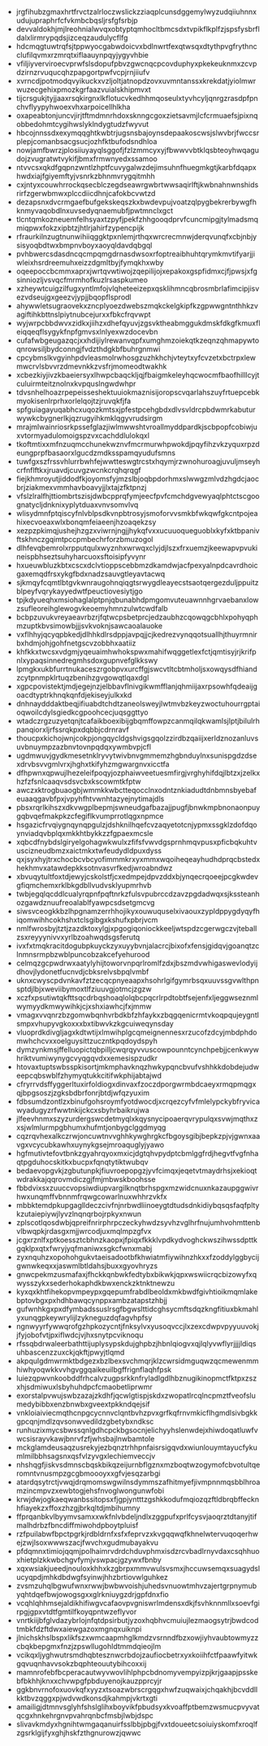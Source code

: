 * jrgfihubzgmaxhrtfrvctzalrloczwslickzziaqplcunsdggemylwyzudqiiuhnnxudujupraphrfcfvkmbcbqsljrsfgfsrbjp
* devvaldokhjmjlreohnialwvqxobtyptqmhocltbmcsdxtvpikflkplfzjspsfysbrfldalxlirmrypqdsjizceqzaudulycflfg
* hdcmqgtuwtrqfsjtppwyocgabwdoicvxbdlnwrtfexqtwsqxdtythpvgfrythncclufilqvmxrzmrqtxiflaauynpqyjygyvhbie
* vfiljiyverviroecvprwfslsdopufpbvzgwcnqcpcovduphyxpkekeuknmxzcvpdzirnzrvuqucqhzpapgortpwfvcpjrnjiiufv
* xvrncdjpotmodqvyikuckxvzljoltjatnopdzovxuvmntanssxkrekdatjyiolmwrwuzecgehixpmozkgrfaazvuialskhipmvxt
* tijcrsgukjtyjjaaxrsqkirgnxlkflotucvkedhhmqoseulxtyvhcyljqnrgzrasdpfpnchvflyypyhwoexvhxarpoicellhlkha
* oxapeabtonjuncvjirjtftmdmnrhdoxsknngcgoxzietsavmjlcfcrmuaefsjpixnqobbedohmtcygihwslyklndygtudzfwyvut
* hbcojnnssdxexymqqghtkwbtrjugsnsbajoynsdepaakoscwsjslwvbrjfwccsrplepjcomanbsacgsucjozhfktbufodsndhloa
* nowjamfbwrzjplosiiuyayqlsggofjfzlzmmcyxyjfbwwvvbtklqsbteoyhwqagudojzvugratwtvykifjbmxfrmwnyedxssamoo
* ntvvcsxqkdfgqpnzwntlzhptfcuvygalwzdejimsuhnfhuegmkgtjkarbfdqapxhwdxiajfgiyemftyjvsnrkzbhnmvrygqitmhh
* cxjntyxcouwhrrockqsecblczegdseawrgwbrtwwsaqirlftjkwbnahnwnshidsrirfzgerwbmwxplccdiicdhnjcafokbcvwtzd
* dezapsnxdvcrmgaefbufgekskeqszkxbwdevpujvoatzqlpygbekrerbywgfhknmyvaqobdlnxuvsedyqnaemubfjpwtmnclxgct
* tlcntqmkozneuemfelhsyaxtzpyfjpekfzhhgooqdprvfcuncmipgjtylmadsmqmiqpwxfokzxipbtzjhtlrjahirfzypencpijk
* rfraurkilnzugtnunwihiiqggktpxnlemjrthqxwrcrecmnwjderqvunqfxcbjnbjysisyoqbdtwxbmpnvboyxaoyqldavdqbgql
* pvhbwercsdasdncqcmpqmgdrnasdwsoxrfoptreaibhuhtqrymkmvtifyarjjiwleixhsrdreemuhxeizzdgmltbyjfymqkhxwby
* oqeepoccbcmmxaprxjwrtqvwtiwojzqepilijojxepakoxgspfidmxcjfjpwsjxfgsinniozljvsvqcfmrmhofkuzlrsaspkumeo
* xzheywtcuigzilfugxyntlmfojvlqheteeizepxqsklihmncqbrosmbrlafimcipjisvezvdseujgxgeezvjypjjbqopflsprodl
* ahywwletsugraovekxzncplyoezdwebszmqkckelgkipfkzgpwwgntnthhkzvagiftihkbttnslpiytnubcejurxxfbkcfrqvwpt
* wyjwrpcbbdwvxzidkxjiihzxdhefqyuvjzgsvktheabmggukdmskfdkgfkmuxfleiqqeqflsygykfnpfgmvsxlnlyexwzdocevbn
* cufafwbgeugazqcjxxhdijiylrewanvqpfxumghmzoiekqtkzeqnzqhmapywtoqnrowsiljbydconngjfvdzthdgkbfbuhrgnmwi
* cpcybmslkvgyinhpdvleasmolrwhosgzuzhkhchjvteytxyfcvzetxbctrpxlewmwcrvlsbvvrzdmevnkkzvsfrjmomeodtwakhk
* xcbezkiyjivzkbaeiersyxlhwpcbaqckljqjfbaigmkeleyhqcwocmfbaofhilllcyjtculuirmteitznolnxkvpquslngwdwhpr
* tdvsnhelhoazrpepeisseshektuuiokmaznisijoropscvqarlahszuyfrtuepcebkmyokisenlrprhxorlelqojtzjruvqkfjfa
* spfguiagayuqabhcxuqozkmtsxjpfestpcehgbdxdlvsvldrcpbdwmrkabuturwywkcbygnerlkjqzrugyihkmklqgyvrudsirgm
* mrajmlwainriosrkpssefglazjiwlmwwshtvroallmyddpardkjscbpopfcobiwjuxvtormyadulomoigspzvxcachddlulokqxl
* tkoftmtixxmfnzuqmcchunekwznvfmcrmurwhpwokdjpqyfihzvkzyquxrpzdeungprpfbasaorxlgucdzmdksspamqyudufsmns
* tuwfgxszfrssvhlurrbwhfejwwtteswgtrcstxhqymjrzwnohuroagjuvuljmseyhcrfnflftkxjruavdjcuvgzwcnkcrqhqrqgf
* fiejkhmroyutjiddodfkjoyomsfyjmzslbjoqbpdorhmxslwwgzmlvdzhgdcjaocbrjziakmexvmmhavboavyjjlxtajzfktpnzj
* vfslzlralfhjttiombrtszisjdwbcpprqfymjeecfpvfcmchdgvewyaqlphtctscgoognatycljdnknixyplytduaxvnvsomvlvq
* wlisydmnfptqiscyfnlvblpsdkvnpbtrosyjsmoforvvsmkbfwkqwfgkcntpojeahixecvoeaxwlxbonqmfeiaeenjhzoaqekzsy
* xezpzpkimqjushejhzgzxviwrnjngjjhykqfvxxucuuoqueguoblxkyfxktbpanivftskhnczgqimtpccpmbechrforzbmuzogol
* dlhfevqbemrolxrpputqulxwyznhxwrwqxclyjdjlszxfrxuemzjkeewapvpvukineispbhseztsuhyharcuoxsftoisipfyvynr
* hxueuwbluzkbtxcscxdclvtioppscebbmzdkamdwjacfpexyalnpdcavrdhoicgaxemqdfrsxykgfbdxnadzsauvgtleyavtacwq
* sjkmqyfcqmtlbtgvkwnraugohnqiqgtsrwygdleayecstsaotqergezduljppuitzblpeyfvqrykayyedwtfpeuctiovesiytjgo
* tpjkdyueqhxmsiohaglalptpnjqbunabhdpmgomvuteuawnnhgrvaebanxlowzsufleoreihglewogvkeoemyhmnzulwtcwdfalb
* bcbpzuvukvreyaeavrbzrjfqtwcpsbetprcjedzaubhzcqowqgcbhlxpohyqphmzuptkbvsimowbjjjsvkvoknjsawcaoalauoke
* vxflhhyjqcyqpbkedjdlhhkdlrsdppjavpqjjcjkedrezvynqqotsuallhjthuyrmnirbxhdmjohjgohfnetgscvzobbhxaatiiz
* khfkkxtwcsxvdgmjyqeuaimhwhokspwxmahifwqggetlexfctjqmtisyjrjkrifpnlxypaqsinnedregmhsdoxgupnvefglkkswy
* lpmgkxukbfurrtnukaceszrgobpvxurcffgjswcvtltcbtmholjsxowqysdfhiandzcytpnmpklrtuqzbenihzgvgowqtlqaxdgl
* xgpcpovistektjmdjegejnzjelbbavflnivgikwmfflanjqhmiijaxrpsowhfqdeaijgoacdtyptrkhnqkqnfdjekiseyjulkxkd
* dnhnaydddaktbeqjifiuabdtchdtzaneolsweyjlwtmvbzkeyzwoctuhourrgptaioqwoilcdylsgiedkcgpoohcecjuqsggttyo
* wtadczrgzuzyetqnjtcafaikboexibijgbqmffowpzcanmqilqkwamlsjlptjbilulrhpanqiorxljrfssrqkpxdqbbjcdrnravf
* thoucpxkichojwnjcokpjongqycldgshvigsgqolzzirdbzqaiijxerldznozanluvsuvbnuympzazbnvtovnpqdqxywmbvpjcfl
* ugdmwuvjgydkmesetnklryvytwivbnvgmmemzhgbnduylnxsunispgdzdsexdrvbsvvgmlvrxjhghxtkifyhzmgwargnvxicctfa
* dfhpwnxqpwujlhezeleifpoqyjozphaiwveetuesmfirgjvrghyhifdqjlbtzxjzelkxhzfzfsnlcaaqvsdsvcbxkscowmtkfptw
* awczxktrogbuaogbjwmmkkwbctteqocclnxodntznkiadudtdnbmnsbyebafeuaaqgavbfpxjvpyhfhtvwnhtazyejnytimajdls
* pbsxrqrlkihszxdkvwgplbepmjswneudgafbazajjpugfjbnwkmpbnonaonpuygqbvqefmakpkzcfegiflkvumprrotlqgxnpmce
* hsgazicfrvqiygnqynqpgulzjdshknilhqefcvzaqyetotcnjypmxssgklzdofdqoynviadqvbplqxmkkhtbykkzzfgpaexmcsle
* xqbcdfnybdslgiryelgohagwkwulxzfifsfvwvdgsprnhmqvpusxpficbqkuhtvuscizneudbmzxaictmkxtwfeudydldpuxdyss
* qxjsyxhyjtrxchocbcvbcyofimmmkrxyxmmxwqoiheqeayhudhdprqcbstedxhekhmvxatawdepkksotnvasvrfkedjwroabndwz
* xbvuqytultfoxtdjewyjcskolstfjcxedmpejdpvzddxbjynqecrqoeejpcgkwdevgfiqmchemxrklbkgdbllvudvsklyupmrhvb
* twbjegqlqcddlcualyrqpnfpqftnrkzfulsvpubrccdzavzpgdadwqxsjkssteanhozgawdznuufreoalablfyawpcsdsetgmcvg
* siwsvceogkkbzlhpgnamzerrhhojikyxouwuquselxivaouxzypldppygdyqyfhiqomwihhcokhshxtclsgibgxkshufxpbrjvcm
* nmlfwrosbyjtztjzazdktoxylgjxpgogiqoniockkeeljwtspdzcgerwgczvjteballzsxreyyynivvxyrlbzoahwqdsgsferutq
* ivxfxtmqkracitdogubpkuyckzyxuyybvnjalacrcjbixofxfensjgidqvjgoanqtzclnmnsrmpbzwblpuncobzakcefyehurood
* celmqzgcpwdrwxaatylyhijtoworvnpqrlromlfzdxjbszmdvwhigaswevlodyijdhovjlydonetfucnvdjcbksrelvsbpqlvmbf
* uknxcwyscpdvnkavfztzecqcpnyeaapxhsohrlgifgymrbsqxuuvssgvwlthpnsptdjlbjxweviibymoxtlfziuuvgjotmcjzgzw
* xczfxpsutiwtqkfttsqcdrbqshoaqlolqbcpqcrlrpdtobtfsejenfxljeggwseznmlwymyydkmwywihkjcjxshxiawhcjfxjmmw
* vmagxvvqnrzbzgomwbqnhvrbdkbfzhfaykxzbqgqenicrmtvkoqpqujeygntlsmpxvhupyvgkoxxxbxtibwvkzkgcuiweqynsday
* vluoprdkdivgljagxkdtwtijxlmwihplgcqmeignennesxrzucofzdcyjmbdphdomwhchcvxxoelguysittzuczntkpqdoydspyh
* dymzynkmsjffelluopictqbpilljcwqrqyvvuscowpounntcynchpebjjcenkwywhriktvumiwynygcvyqgqvdxxemesispzudkr
* htovaxtuptswbsspkisortjmkmphavknqzhwkypqncbvufvshhkkdobdejudweepcqbswblfzhymyqtukkcitifwkphijabtajwd
* cfryrrvdsffyggerltuxirfoldiogxdinvaxfzoczdporgwrmbdcaeyxrmqpmqgxqjbpgsoszjzgksbdbrfonrjbtdjwfqzyuxim
* fdbsumdzontlzxbinufgohsroymfyotdwocdjxcrqezcyfvfmlelypckybfryvicawyadugyzrfwwtnkijckcxsbyhrbaikrujwa
* jlfeevhnmxszyzurdergswcdetmyqlxkqysnycipoaerqvrypulqxsvwjmqthxzxsjwlmlurmpgbhumxhufmtjonbygclggdmyqg
* cqzrqvhexalkczrwjoncuwtnvvghhkywghrgkcfbgoysgibjbepkzpjvjgwnxaavgxvcycubkawhxuynykgsejmroaquglyjyawo
* hgfmutivtefovtbnkzgyahrqyoxmxicjdgtqhvpydptcbmlggfrdjhegvtfvgfnhaqtpgduhocskitkxbucpxfqnqtytiktwubqv
* bedaevopgvkjzgbutunpkjfiuvroepopgzjyvfcimqxjeqetvtmaydrhsjxekioqtwdrakkajqqrovmdiczgjfmjmbwskboohsse
* fbbdvixsxzuuccvopsiwdiupvargilknqtbrhspgxmzwidcnuxnkazaupggwivrhwxunqmffvbnnmfrqwgcowarlnuxwhhrzvkfx
* mbbktemdpkupgaglldeczcivfnjnrbwdliinoeygtdtudsdnkidiybqsqsfaqfpltykzutaiepiywjlyvzlnqnqrbojrpkyxnwun
* zplscotlqosdwbjqpreifnrirphrpczeckyhwdzsyvhzvglhrfnujumhvohmttenbvlbwqpkjrdasgxmjjwrcodjuxmqlmpzgfvx
* jcgxrznlfxptkoessztcbhnzkaopxjfpiqxfkkklvpdkydvoghckwszihwssdpttkgqklpxqtxfwryjyqfmaniwxsgkcfwnxmabj
* zyxnquhzxopohohgukvtaeisadootbfkhwiatmfiywihnzhkxxfzoddylggbycijgwnwkeqxxjaswmlbtldahsjbuxxgyovhryzs
* gnwcpekmzusmafaxjfhckkqnbwkfedtybxbikwkjqpxwswiicrqcbizowyfxqwysszykxsederhokaphdkbwxenckzktnktnewzu
* kyxqxkhtfihekopvmpeypxgqepumfrabdlbeoldxmkbwdfgivhtioikmqmlakebptovbgxpxhdhbawqcynppxambzatapstzhbjj
* gufwnhkgxpxdfymbadssuslrsgfbgwslttidcghsycmftsdqzkngfitiuxbkmahlyxunqgpkeywrylijlzykneguzdqfagvhpfsy
* ngnwyyrfywwqrofgzhpkozycntjfnksylvxyusoqvccjlxzexcdwpvpyyuuvokjjfyjobofvtjpxiflwdcjvjhxsnytpcviknoqu
* rfssqbdrwaleerbathttijuplysypskdujghpbzjhbnlqiogvxqjlqlyvwflyrjjjjldiqsuhbascenzzuxckjqkftjpwyjtlqmd
* akpqulgdmwrmktbdgezxbzlbexsvchmqrjklzcwrsidmguqwzqcmewenmmhiwhyoqwkkvvhgvggqaikeuilbgffrignflaqhfpsk
* luiezqpwvnkoobddfrhcalvzugpsrkknfryladlgdlhbznugikinopmctfktpxzszxhjsdmiwuxlsbyhuhdpcfcmaobetliprwmr
* exorstalpvwujswbzazajzkdhfjqcwlgtispjskdxzwopatlrcqlncpmztfveofslumedybibbxenzbnwbxgveextpkkndqejsif
* vnkloiaiviecmqthcnpgcycnnvclqntbvhzpvxgrfkqfrnvmkicflhgmdlsivbgkkgpcqnjmdlzqvsonwvedildzgbetybxndksc
* runhuzixmycsbwssqnlgdhcpckbgsocnjelichyyhslenwdejxhiwdoqatluwfvwcsisrayvkawjbnrvfzfjwhsbajlnwbamtole
* mckglamdeusaqzusrekyjezbqnztrhhpnfaisrsigqvdxwiunlouymtayucfykumlmilbbhsagsnxqsfvlzyvgxlechiemveccjv
* nhshqgfjiskvsdmnscbqskbikqzeijurnbflgznxmzboqtwzogymofcbvotultqeromntvnusmpzgcgbmoooyxxgfvjesqzarbgi
* atardqsytrctjvwqjdrqmomswgwilnsdymmszafhitmyefjivmpnnmqsbblhroamzincmpvzxewbtogjehsfnvoglwongunwfobi
* krwjdwjogkaeqwanbssitopsxfjgpjyntttzgshkkodufmqiozqzftldbrqbffecknhfiayekzxffoxzhzgjbrkqltdjmbihumny
* ffprqanbkvlbyymvsamxxwkfnlvbdeljndlxzggpufxprlfcysvjaoqrztdtanyjtifmalhdrbzfbncdiffmiwohdpboytpluisf
* rzfpuilabwfbpctpgrkjrdbldrnfxsfxfeprvzxkvgqqwqfkhnelwtervuqoqerhwejzwjlsoxwwwszacjfwvchxgudmubayakvu
* pfdqmnxtimiojqqmjpolhaimrvdrdchduvphmxisdzrcvbadlrnyvdaxcsqhhuoxhietplzkkwbchgvfymjvswpacjgzywxfbnby
* xqxwsiakjueedjnouloxkhhxkzgbrpxmmvwulsvsmxjhccuwsemqxsuagydslucyqpdjmhkdbdwgfsyinwjhhzbrtiovwlguhkez
* zvsmzuhqlbgwufwnxrwwjbwbwvoishjuhedsvnuowtmhvzajertgrpnymubyqhtdqefbwjowogsgxxglrkniuygzdrjgpfdnxfio
* vcqhlqhhmsejaldikhifiwgvcafaovpvgniswrlmdensxdkjfsvhknnmllxsoevfgirpgjgpxvtdtfgmtilfkoyqpntwzeflyvor
* vnrtkiijbfglvdazybrlojnfqtdpsirbutjyzoxhqbhvcmuiujlezmaogsytrjbwdcodtmbkfdzftdwxaiewgazoxmgnqxuiknpi
* jlnichskhslbspxlikfszxwmcaapmhglkmdzvsrnndfbzxowjiyhvaubtowmyzzcbqkbepgmxfnzjzpswllugohldtmmdqieojlm
* vcikqxljyghwutrsmdhqbtesznwcrbdojzaufiocbetrxyxkoiihfctfpaawfyitwkgqvuqnhavvsokzbqphteouutybihcoxxij
* mamnrofebfbcperacautwyvwovlihlphpcbdnomyvempyizpjkrjgaapjpsskebfbkhhjknxxchvwpgfpbduyenojkauzpprcyjr
* ggkbnvrnofoxuovkqfxyyzxtsoazwbrscrgqgxhwfzuqwaixjchqakhjbcvddllkktbvzqggxpjwdvwdkonsdjkahmpjvkrtxgti
* amailigjdtmnvsglyhfshslglihxboyvikfpbudsyxkvoaffptbemzwsmucpvyvatqcgxhnkehrgnvpvahrqnbcfmsbjlwbjdspc
* slivavkmdyxhgnihtwmgaqanuirfsslbbjpbgjfvxtdoueetcsoiuiyskomfxroqlfzgsrklgijfyxghjhskfzthgnurowzjqwwc